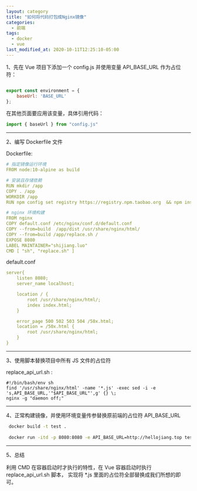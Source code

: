 ```yaml
---
layout: category
title: "如何将代码打包成Nginx镜像"
categories:
  - 前端
tags:
  - docker
  - vue
last_modified_at: 2020-10-11T12:25:10-05:00
---
```


1、先在 Vue 项目下添加一个 config.js 并使用变量 API_BASE_URL 作为占位符：

```javascript

export const environment = {
    baseUrl: 'BASE_URL'
};

```
在其他页面要应用该变量，具体引用代码：

```javascript
import { baseUrl } from "config.js"
```

---

2、编写 Dockerfile 文件

Dockerfile:

```yaml
# 指定镜像运行环境
FROM node:10-alpine as build

# 安装且存储依赖
RUN mkdir /app
COPY . /app
WORKDIR /app
RUN npm config set registry https://registry.npm.taobao.org  && npm install && npm run build 

# nginx 环境构建
FROM nginx
COPY default.conf /etc/nginx/conf.d/default.conf
COPY --from=build  /app/dist /usr/share/nginx/html/
COPY --from=build /app/replace.sh /
EXPOSE 8080
LABEL MAINTAINER="shijiang.luo"
CMD [ "sh", "replace.sh" ]
```

default.conf

```yaml
server{
    listen 8080;
    server_name localhost;

    location / {
        root /usr/share/nginx/html/;
        index index.html;
    }

    error_page 500 502 503 504 /50x.html;
    location = /50x.html {
        root /usr/share/nginx/html;
    }
}
```

---

3、使用脚本替换项目中所有 JS 文件的占位符

replace_api_url.sh :

```shell
#!/bin/bash/env sh
find '/usr/share/nginx/html' -name '*.js' -exec sed -i -e 's,API_BASE_URL,'"$API_BASE_URL"',g' {} \;
nginx -g "daemon off;"
```

---

4、正常构建镜像，并使用环境变量传参替换原前端的占位符 API_BASE_URL 

```bash
 docker build -t test .
 
 docker run -itd -p 8080:8080 -e API_BASE_URL=http://hellojiang.top test
```

---

5、总结

利用 CMD 在容器启动时才执行的特性，在 Vue 容器启动时执行 replace_api_url.sh 脚本， 实现将 *.js 里面的占位符全部替换成我们所想的即可。